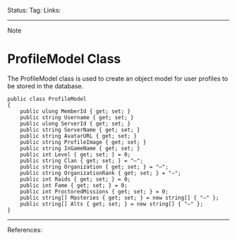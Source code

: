 Status: 
Tag:
Links:

---
> [!note] 
>  # ProfileModel Class

The ProfileModel class is used to create an object model for user profiles to be stored in the database.

``` run-csharp
public class ProfileModel
{
	public ulong MemberId { get; set; }
	public string Username { get; set; }
	public ulong ServerId { get; set; }
	public string ServerName { get; set; }
	public string AvatarURL { get; set; }
	public string ProfileImage { get; set; }
	public string InGameName { get; set; }
	public int Level { get; set; } = 0;
	public string Clan { get; set; } = "—";
	public string Organization { get; set; } = "—";
	public string OrganizationRank { get; set; } = "—";
	public int Raids { get; set; } = 0;
	public int Fame { get; set; } = 0;
	public int ProctoredMissions { get; set; } = 0;
	public string[] Masteries { get; set; } = new string[] { "—" };
	public string[] Alts { get; set; } = new string[] { "—" };
}
```

---
References: